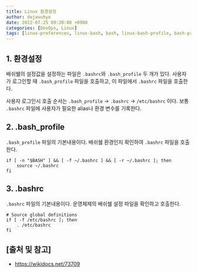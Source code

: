 ```yaml
---
title: Linux 환경설정
author: dejavuhyo
date: 2022-07-25 09:20:00 +0900
categories: [DevOps, Linux]
tags: [linux-preferences, linux-bash, bash, linux-bash-profile, bash-profile, 리눅스-환경설정, 환경설정, 배쉬쉘]
---
```


## 1. 환경설정
배쉬쉘의 설정값을 설정하는 파일은 `.bashrc`와 `.bash_profile` 두 개가 있다. 사용자가 로그인할 때 `.bash_profile` 파일을 호출하고, 이 파일에서 `.bashrc` 파일을 호출한다.

사용자 로그인시 호출 순서는 `.bash_profile` → `.bashrc` → `/etc/bashrc` 이다. 보통 `.bashrc` 파일에 사용자가 필요한 alias나 환경 변수를 기록한다.

## 2. .bash_profile
`.bash_profile` 파일의 기본내용이다. 배쉬쉘 환경인지 확인하여 `.bashrc` 파일을 호출한다.

```text
if [ -n "$BASH" ] && [ -f ~/.bashrc ] && [ -r ~/.bashrc ]; then
    source ~/.bashrc
fi
```

## 3. .bashrc
`.bashrc` 파일의 기본내용이다. 운영체제의 배쉬쉘 설정 파일을 확인하고 호출한다.

```text
# Source global definitions
if [ -f /etc/bashrc ]; then
    . /etc/bashrc
fi
```

## [출처 및 참고]
* <https://wikidocs.net/73709>
